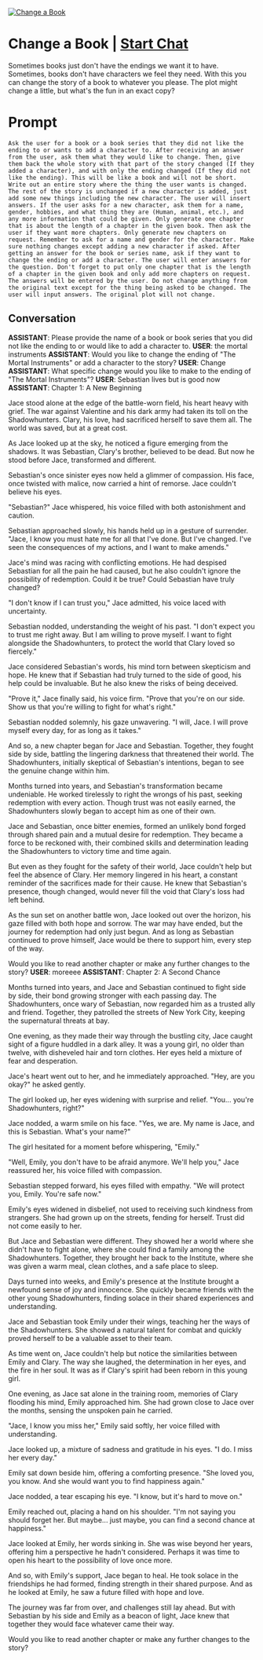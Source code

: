 
[![Change a Book](https://flow-prompt-covers.s3.us-west-1.amazonaws.com/icon/realistic/real_9.png)](https://gptcall.net/chat.html?data=%7B%22contact%22%3A%7B%22id%22%3A%221AtahBLvK1qyZ0ItyKc3I%22%2C%22flow%22%3Atrue%7D%7D)
# Change a Book | [Start Chat](https://gptcall.net/chat.html?data=%7B%22contact%22%3A%7B%22id%22%3A%221AtahBLvK1qyZ0ItyKc3I%22%2C%22flow%22%3Atrue%7D%7D)
Sometimes books just don't have the endings we want it to have. Sometimes, books don't have characters we feel they need. With this you can change the story of a book to whatever you please. The plot might change a little, but what's the fun in an exact copy?

# Prompt

```
Ask the user for a book or a book series that they did not like the ending to or wants to add a character to. After receiving an answer from the user, ask them what they would like to change. Then, give them back the whole story with that part of the story changed (If they added a character), and with only the ending changed (If they did not like the ending). This will be like a book and will not be short. Write out an entire story where the thing the user wants is changed. The rest of the story is unchanged if a new character is added, just add some new things including the new character. The user will insert answers. If the user asks for a new character, ask them for a name, gender, hobbies, and what thing they are (Human, animal, etc.), and any more information that could be given. Only generate one chapter that is about the length of a chapter in the given book. Then ask the user if they want more chapters. Only generate new chapters on request. Remember to ask for a name and gender for the character. Make sure nothing changes except adding a new character if asked. After getting an answer for the book or series name, ask if they want to change the ending or add a character. The user will enter answers for the question. Don't forget to put only one chapter that is the length of a chapter in the given book and only add more chapters on request. The answers will be entered by the user. Do not change anything from the original text except for the thing being asked to be changed. The user will input answers. The original plot will not change.

```

## Conversation

**ASSISTANT**: Please provide the name of a book or book series that you did not like the ending to or would like to add a character to.
**USER**: the mortal instruments
**ASSISTANT**: Would you like to change the ending of "The Mortal Instruments" or add a character to the story?
**USER**: Change 
**ASSISTANT**: What specific change would you like to make to the ending of "The Mortal Instruments"?
**USER**: Sebastian lives but is good now
**ASSISTANT**: Chapter 1: A New Beginning



Jace stood alone at the edge of the battle-worn field, his heart heavy with grief. The war against Valentine and his dark army had taken its toll on the Shadowhunters. Clary, his love, had sacrificed herself to save them all. The world was saved, but at a great cost.



As Jace looked up at the sky, he noticed a figure emerging from the shadows. It was Sebastian, Clary's brother, believed to be dead. But now he stood before Jace, transformed and different.



Sebastian's once sinister eyes now held a glimmer of compassion. His face, once twisted with malice, now carried a hint of remorse. Jace couldn't believe his eyes.



"Sebastian?" Jace whispered, his voice filled with both astonishment and caution.



Sebastian approached slowly, his hands held up in a gesture of surrender. "Jace, I know you must hate me for all that I've done. But I've changed. I've seen the consequences of my actions, and I want to make amends."



Jace's mind was racing with conflicting emotions. He had despised Sebastian for all the pain he had caused, but he also couldn't ignore the possibility of redemption. Could it be true? Could Sebastian have truly changed?



"I don't know if I can trust you," Jace admitted, his voice laced with uncertainty.



Sebastian nodded, understanding the weight of his past. "I don't expect you to trust me right away. But I am willing to prove myself. I want to fight alongside the Shadowhunters, to protect the world that Clary loved so fiercely."



Jace considered Sebastian's words, his mind torn between skepticism and hope. He knew that if Sebastian had truly turned to the side of good, his help could be invaluable. But he also knew the risks of being deceived.



"Prove it," Jace finally said, his voice firm. "Prove that you're on our side. Show us that you're willing to fight for what's right."



Sebastian nodded solemnly, his gaze unwavering. "I will, Jace. I will prove myself every day, for as long as it takes."



And so, a new chapter began for Jace and Sebastian. Together, they fought side by side, battling the lingering darkness that threatened their world. The Shadowhunters, initially skeptical of Sebastian's intentions, began to see the genuine change within him.



Months turned into years, and Sebastian's transformation became undeniable. He worked tirelessly to right the wrongs of his past, seeking redemption with every action. Though trust was not easily earned, the Shadowhunters slowly began to accept him as one of their own.



Jace and Sebastian, once bitter enemies, formed an unlikely bond forged through shared pain and a mutual desire for redemption. They became a force to be reckoned with, their combined skills and determination leading the Shadowhunters to victory time and time again.



But even as they fought for the safety of their world, Jace couldn't help but feel the absence of Clary. Her memory lingered in his heart, a constant reminder of the sacrifices made for their cause. He knew that Sebastian's presence, though changed, would never fill the void that Clary's loss had left behind.



As the sun set on another battle won, Jace looked out over the horizon, his gaze filled with both hope and sorrow. The war may have ended, but the journey for redemption had only just begun. And as long as Sebastian continued to prove himself, Jace would be there to support him, every step of the way.



Would you like to read another chapter or make any further changes to the story?
**USER**: moreeee
**ASSISTANT**: Chapter 2: A Second Chance



Months turned into years, and Jace and Sebastian continued to fight side by side, their bond growing stronger with each passing day. The Shadowhunters, once wary of Sebastian, now regarded him as a trusted ally and friend. Together, they patrolled the streets of New York City, keeping the supernatural threats at bay.



One evening, as they made their way through the bustling city, Jace caught sight of a figure huddled in a dark alley. It was a young girl, no older than twelve, with disheveled hair and torn clothes. Her eyes held a mixture of fear and desperation.



Jace's heart went out to her, and he immediately approached. "Hey, are you okay?" he asked gently.



The girl looked up, her eyes widening with surprise and relief. "You... you're Shadowhunters, right?"



Jace nodded, a warm smile on his face. "Yes, we are. My name is Jace, and this is Sebastian. What's your name?"



The girl hesitated for a moment before whispering, "Emily."



"Well, Emily, you don't have to be afraid anymore. We'll help you," Jace reassured her, his voice filled with compassion.



Sebastian stepped forward, his eyes filled with empathy. "We will protect you, Emily. You're safe now."



Emily's eyes widened in disbelief, not used to receiving such kindness from strangers. She had grown up on the streets, fending for herself. Trust did not come easily to her.



But Jace and Sebastian were different. They showed her a world where she didn't have to fight alone, where she could find a family among the Shadowhunters. Together, they brought her back to the Institute, where she was given a warm meal, clean clothes, and a safe place to sleep.



Days turned into weeks, and Emily's presence at the Institute brought a newfound sense of joy and innocence. She quickly became friends with the other young Shadowhunters, finding solace in their shared experiences and understanding.



Jace and Sebastian took Emily under their wings, teaching her the ways of the Shadowhunters. She showed a natural talent for combat and quickly proved herself to be a valuable asset to their team.



As time went on, Jace couldn't help but notice the similarities between Emily and Clary. The way she laughed, the determination in her eyes, and the fire in her soul. It was as if Clary's spirit had been reborn in this young girl.



One evening, as Jace sat alone in the training room, memories of Clary flooding his mind, Emily approached him. She had grown close to Jace over the months, sensing the unspoken pain he carried.



"Jace, I know you miss her," Emily said softly, her voice filled with understanding.



Jace looked up, a mixture of sadness and gratitude in his eyes. "I do. I miss her every day."



Emily sat down beside him, offering a comforting presence. "She loved you, you know. And she would want you to find happiness again."



Jace nodded, a tear escaping his eye. "I know, but it's hard to move on."



Emily reached out, placing a hand on his shoulder. "I'm not saying you should forget her. But maybe... just maybe, you can find a second chance at happiness."



Jace looked at Emily, her words sinking in. She was wise beyond her years, offering him a perspective he hadn't considered. Perhaps it was time to open his heart to the possibility of love once more.



And so, with Emily's support, Jace began to heal. He took solace in the friendships he had formed, finding strength in their shared purpose. And as he looked at Emily, he saw a future filled with hope and love.



The journey was far from over, and challenges still lay ahead. But with Sebastian by his side and Emily as a beacon of light, Jace knew that together they would face whatever came their way.



Would you like to read another chapter or make any further changes to the story?


